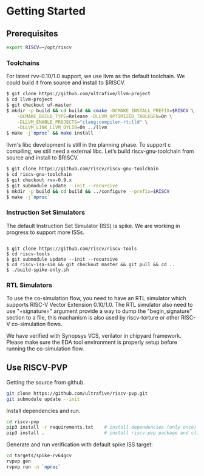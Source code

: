 # Getting Started

## Prerequisites

```bash
export RISCV=~/opt/riscv
```

### Toolchains

For latest rvv-0.10/1.0 support, we use llvm as the default toolchain.
We could build it from source and install to $RISCV. 

```bash
$ git clone https://github.com/ultrafive/llvm-project
$ cd llvm-project
$ git checkout uf-master
$ mkdir -p build && cd build && cmake -DCMAKE_INSTALL_PREFIX=$RISCV \
    -DCMAKE_BUILD_TYPE=Release -DLLVM_OPTIMIZED_TABLEGEN=On \
    -DLLVM_ENABLE_PROJECTS="clang;compiler-rt;lld" \
    -DLLVM_LINK_LLVM_DYLIB=On ../llvm
$ make -j`nproc` && make install
```

llvm's libc development is still in the planning phase. To support c compiling,
we still need a external libc. 
Let‘s build riscv-gnu-toolchain from source and install to $RISCV.

```bash
$ git clone https://github.com/riscv/riscv-gnu-toolchain
$ cd riscv-gnu-toolchain
$ git checkout rvv-0.9.x
$ git submodule update --init --recursive
$ mkdir -p build && cd build && ../configure --prefix=$RISCV
$ make -j`nproc`
```

### Instruction Set Simulators

The default Instruction Set Simulator (ISS) is spike. We are working in progress
to support more ISSs.

```base

$ git clone https://github.com/riscv/riscv-tools
$ cd riscv-tools
$ git submodule update --init --recursive
$ cd riscv-isa-sim && git checkout master && git pull && cd ..
$ ./build-spike-only.sh
```

### RTL Simulators

To use the co-simulation flow, you need to have an RTL simulator which supports
RISC-V Vector Extension 0.10/1.0. The RTL simulator also need to use
"+signature=" argument provide a way to dump the "begin_signature" section to
a file, this machanism is also used by riscv-torture or other RISC-V
co-simulation flows.

We have verified with Synopsys VCS, verilator in chipyard framework. Please make
sure the EDA tool environment is properly setup before running the co-simulation
flow.

## Use RISCV-PVP

Getting the source from github.

```bash
git clone https://github.com/ultrafive/riscv-pvp.git
git submodule update --init
```

Install dependencies and run.

```bash
cd riscv-pvp
pip3 install -r requirements.txt    # install dependencies (only once)
pip3 install .                      # install riscv-pvp package and cli
```

Generate and run verification with default spike ISS target:

```bash
cd targets/spike-rv64gcv
rvpvp gen
rvpvp run -n `nproc`
```
